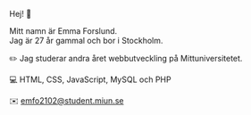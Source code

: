 Hej! :wave:

Mitt namn är Emma Forslund.  
Jag är 27 år gammal och bor i Stockholm.  

:pencil2: Jag studerar andra året webbutveckling på Mittuniversitetet. 

:computer:
HTML, CSS, JavaScript, MySQL och PHP  

:envelope: emfo2102@student.miun.se

<!---
eemmmaf/eemmmaf is a ✨ special ✨ repository because its `README.md` (this file) appears on your GitHub profile.
You can click the Preview link to take a look at your changes.
--->
